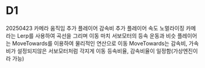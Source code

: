 # D1

20250423
카메라 움직임 추가
플레이어 감속비 추가
플레이어 속도 노멀라이징
카메라는 Lerp를 사용하여 곡선을 그리며 이동 마치 서보모터의 등속 운동과 비슷
플레이어는 MoveTowards를 이용하여 물리적인 연산으로 이동
MoveTowards는 감속비, 가속비가 설정되지않은 서보모터처럼 각지게 이동 등속비율, 감속비율이 일정함(가상엔진이라 가능)


